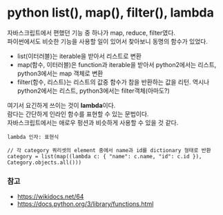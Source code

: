# python list(), map(), filter(), lambda

자바스크립트에서 편했던 기능 중 하나가 map, reduce, filter였다.  
파이썬에서도 비슷한 기능을 사용할 일이 있어서 찾아보니 동명의 함수가 있었다.  
  
- list(이터러블)는 iterable을 받아서 리스트로 변환  
- map(함수, 이터러블)은 function과 iterable을 받아서 python2에서는 리스트, python3에서는 map 객체로 변환  
- filter(함수, 리스트)는 리스트의 값중 함수가 참을 반환하는 값을 리턴. 역시나 python2에서는 리스트, python3에서는 filter객체(아마도?)  

여기서 요긴하게 쓰이는 것이 **lambda**이다.  
람다는 간단하게 인라인 함수를 표현할 수 있는 문법이다.  
자바스크립트에서는 애로우 펑션과 비슷하게 사용할 수 있을 것 같다.  
    
    lambda 인자: 표현식

    // 각 category 쿼리셋의 element 중에서 name과 id를 dictionary 형태로 반환
    category = list(map((lambda c: { "name": c.name, "id": c.id }), Category.objects.all()))

### 참고 
- https://wikidocs.net/64  
- https://docs.python.org/3/library/functions.html